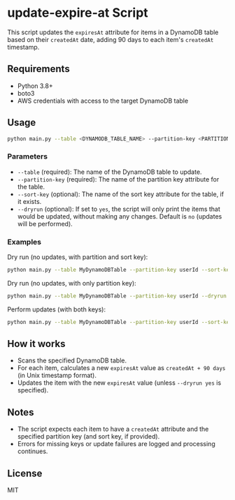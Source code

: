 # update-expire-at Script

This script updates the `expiresAt` attribute for items in a DynamoDB table based on their `createdAt` date, adding 90 days to each item's `createdAt` timestamp.

## Requirements
- Python 3.8+
- boto3
- AWS credentials with access to the target DynamoDB table

## Usage


```sh
python main.py --table <DYNAMODB_TABLE_NAME> --partition-key <PARTITION_KEY> [--sort-key <SORT_KEY>] [--dryrun yes|no]
```


### Parameters
- `--table` (required): The name of the DynamoDB table to update.
- `--partition-key` (required): The name of the partition key attribute for the table.
- `--sort-key` (optional): The name of the sort key attribute for the table, if it exists.
- `--dryrun` (optional): If set to `yes`, the script will only print the items that would be updated, without making any changes. Default is `no` (updates will be performed).


### Examples

Dry run (no updates, with partition and sort key):
```sh
python main.py --table MyDynamoDBTable --partition-key userId --sort-key id --dryrun yes
```

Dry run (no updates, with only partition key):
```sh
python main.py --table MyDynamoDBTable --partition-key userId --dryrun yes
```

Perform updates (with both keys):
```sh
python main.py --table MyDynamoDBTable --partition-key userId --sort-key id --dryrun no
```


## How it works
- Scans the specified DynamoDB table.
- For each item, calculates a new `expiresAt` value as `createdAt + 90 days` (in Unix timestamp format).
- Updates the item with the new `expiresAt` value (unless `--dryrun yes` is specified).

## Notes
- The script expects each item to have a `createdAt` attribute and the specified partition key (and sort key, if provided).
- Errors for missing keys or update failures are logged and processing continues.

## License
MIT

